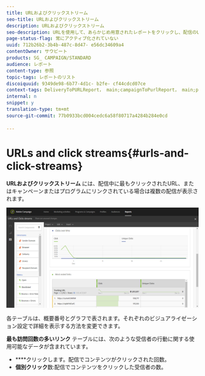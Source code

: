```yaml
---
title: URLおよびクリックストリーム
seo-title: URLおよびクリックストリーム
description: URLおよびクリックストリーム
seo-description: URLを使用して、あらかじめ用意されたレポートをクリックし、配信のURLの成功について学習します。
page-status-flag: 常にアクティブ化されていない
uuid: 712b26b2-3b4b-487c-8d47- e56dc34609a4
contentOwner: サウビート
products: SG_ CAMPAIGN/STANDARD
audience: レポート
content-type: 参照
topic-tags: レポートのリスト
discoiquuid: 9349de98-6b77-4d1c- b2fe- cf44cdcd07ce
context-tags: DeliveryToPURLReport， main;campaignToPurlReport， main;programToPURLReport， main
internal: n
snippet: y
translation-type: tm+mt
source-git-commit: 77b0933bcd004cedc6a58f80717a4284b284e0cd

---
```



# URLs and click streams{#urls-and-click-streams}

**URLおよびクリックストリーム** には、配信中に最もクリックされたURL、またはキャンペーンまたはプログラムにリンクされている場合は複数の配信が表示されます。

![](assets/delivery_reports_8.png)

各テーブルは、概要番号とグラフで表されます。それぞれのビジュアライゼーション設定で詳細を表示する方法を変更できます。

**最も訪問回数の多いリンク** テーブルには、次のような受信者の行動に関する使用可能なデータが含まれています。

* ****&#x200B;クリックします。配信でコンテンツがクリックされた回数。
* **個別クリック**&#x200B;数:配信でコンテンツをクリックした受信者の数。

